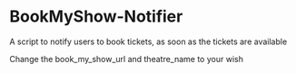 # BookMyShow-Notifier
A script to notify users to book tickets, as soon as the tickets are available

Change the book_my_show_url and theatre_name to your wish
